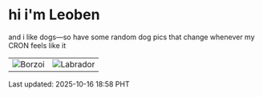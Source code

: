 # hi i'm Leoben

and i like dogs—so have some random dog pics that change whenever my CRON feels like it

|  |  |
|--------|----------|
| ![Borzoi](https://random-dog-vercel.vercel.app/api/random-borzoi?v=1760612291) | ![Labrador](https://random-dog-vercel.vercel.app/api/random-labrador?v=1760612291) |

Last updated: 2025-10-16 18:58 PHT
